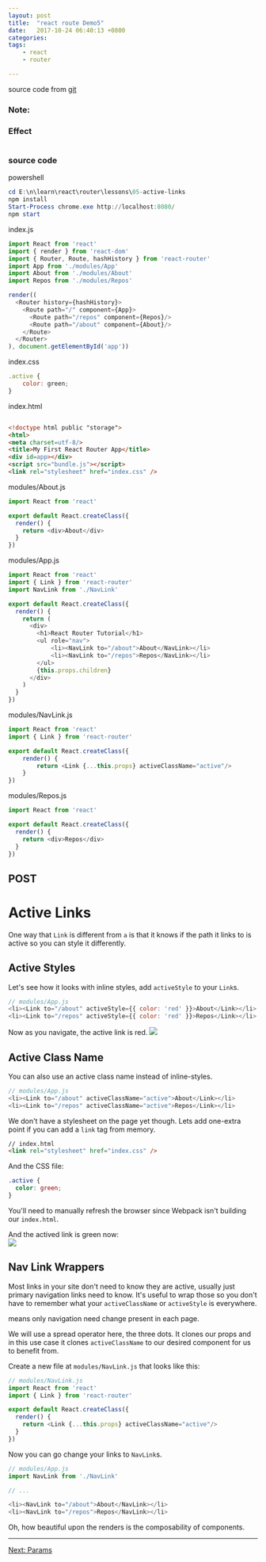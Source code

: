 ```yaml
---
layout: post
title:  "react route Demo5"
date:   2017-10-24 06:40:13 +0800
categories:  
tags: 
    - react
    - router

---  
```


source code from [git](https://github.com/reactjs/react-router-tutorial/tree/master/lessons/05-active-links)

### Note: ###



### Effect ###

![]()

### source code ###
powershell
```powershell
cd E:\n\learn\react\router\lessons\05-active-links
npm install
Start-Process chrome.exe http://localhost:8080/
npm start
```
index.js
```javascript 
import React from 'react'
import { render } from 'react-dom'
import { Router, Route, hashHistory } from 'react-router'
import App from './modules/App'
import About from './modules/About'
import Repos from './modules/Repos'

render((
  <Router history={hashHistory}>
    <Route path="/" component={App}>
      <Route path="/repos" component={Repos}/>
      <Route path="/about" component={About}/>
    </Route>
  </Router>
), document.getElementById('app'))
```

index.css
```javascript 
.active {
    color: green;
}
```
index.html
```html  

<!doctype html public "storage">
<html>
<meta charset=utf-8/>
<title>My First React Router App</title>
<div id=app></div>
<script src="bundle.js"></script>
<link rel="stylesheet" href="index.css" />
```

modules/About.js
```javascript 
import React from 'react'

export default React.createClass({
  render() {
    return <div>About</div>
  }
})

```

modules/App.js
```javascript 
import React from 'react'
import { Link } from 'react-router'
import NavLink from './NavLink'

export default React.createClass({
  render() {
    return (
      <div>
        <h1>React Router Tutorial</h1>
        <ul role="nav">
            <li><NavLink to="/about">About</NavLink></li>
            <li><NavLink to="/repos">Repos</NavLink></li>
        </ul>
        {this.props.children}
      </div>
    )
  }
})

```
modules/NavLink.js
```javascript 
import React from 'react'
import { Link } from 'react-router'

export default React.createClass({
    render() {
        return <Link {...this.props} activeClassName="active"/>
    }
})
```
modules/Repos.js
```javascript 
import React from 'react'

export default React.createClass({
  render() {
    return <div>Repos</div>
  }
})

```




## POST ##

# Active Links

One way that `Link` is different from `a` is that it knows if the path
it links to is active so you can style it differently.

## Active Styles

Let's see how it looks with inline styles, add `activeStyle` to your
`Link`s.

```js
// modules/App.js
<li><Link to="/about" activeStyle={{ color: 'red' }}>About</Link></li>
<li><Link to="/repos" activeStyle={{ color: 'red' }}>Repos</Link></li>
```

Now as you navigate, the active link is red.
![](https://i.imgur.com/ozwVn8c.gif)
## Active Class Name

You can also use an active class name instead of inline-styles.

```js
// modules/App.js
<li><Link to="/about" activeClassName="active">About</Link></li>
<li><Link to="/repos" activeClassName="active">Repos</Link></li>
```

We don't have a stylesheet on the page yet though. Lets add one-extra
point if you can add a `link` tag from memory.

```html
// index.html
<link rel="stylesheet" href="index.css" />
```

And the CSS file:

```css
.active {
  color: green;
}
```

You'll need to manually refresh the browser since Webpack isn't building
our `index.html`.


And the actived link is green now:  
![](https://i.imgur.com/yeXm2Zb.gif)
## Nav Link Wrappers

Most links in your site don't need to know they are active, usually just
primary navigation links need to know. It's useful to wrap those so you
don't have to remember what your `activeClassName` or `activeStyle` is
everywhere.


means only navigation need change present in each page.


We will use a spread operator here, the three dots. It clones our props
and in this use case it clones `activeClassName` to our desired component for
us to benefit from.

Create a new file at `modules/NavLink.js` that looks like this:

```js
// modules/NavLink.js
import React from 'react'
import { Link } from 'react-router'

export default React.createClass({
  render() {
    return <Link {...this.props} activeClassName="active"/>
  }
})
```

Now you can go change your links to `NavLink`s.

```js
// modules/App.js
import NavLink from './NavLink'

// ...

<li><NavLink to="/about">About</NavLink></li>
<li><NavLink to="/repos">Repos</NavLink></li>
```

Oh, how beautiful upon the renders is the composability of components.

---

[Next: Params](../06-params/)